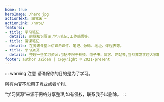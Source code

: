 ```yaml
---
home: true
heroImage: /hero.jpg
actionText: 跟我来 →
actionLink: /note/
features:
- title: 学习笔记
  details: 前端知识图谱,学习笔记,工作感悟等。
- title: 讲课笔记
  details: 在腾讯课堂上讲课的课件、笔记、源码、地址，课程表等。
- title: 学习资源
  details: 整理一些学习资源:包括不限于视频、电子书、博客、网站等,当然非常欢迎大家能够PR完善这里。
footer: author Jaiden | Copyright © 2021-present
---
```


::: warning 注意
请确保你的目的是为了学习。

所有内容不能用于商业或者牟利。

“学习资源”来源于网络分享整理,如有侵权，联系我予以删除。
:::
